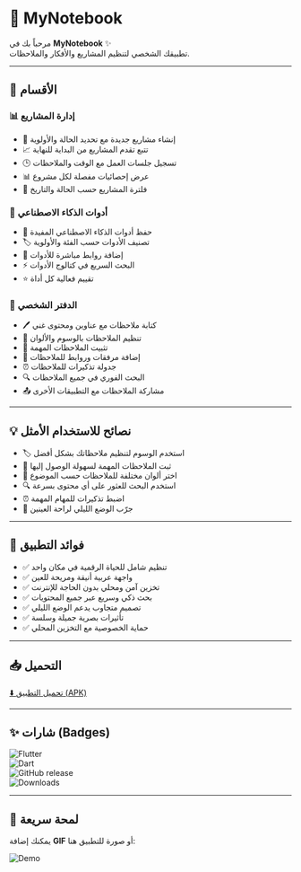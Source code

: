 # 📒 MyNotebook  

مرحباً بك في **MyNotebook** ✨  
تطبيقك الشخصي لتنظيم المشاريع والأفكار والملاحظات.  

---

## 📂 الأقسام  

### 📊 إدارة المشاريع  
- 🚀 إنشاء مشاريع جديدة مع تحديد الحالة والأولوية  
- 📈 تتبع تقدم المشاريع من البداية للنهاية  
- 🕒 تسجيل جلسات العمل مع الوقت والملاحظات  
- 📊 عرض إحصائيات مفصلة لكل مشروع  
- 🔎 فلترة المشاريع حسب الحالة والتاريخ  

### 🤖 أدوات الذكاء الاصطناعي  
- 💾 حفظ أدوات الذكاء الاصطناعي المفيدة  
- 🏷️ تصنيف الأدوات حسب الفئة والأولوية  
- 🔗 إضافة روابط مباشرة للأدوات  
- ⚡ البحث السريع في كتالوج الأدوات  
- ⭐ تقييم فعالية كل أداة  

### 📝 الدفتر الشخصي  
- 🖊️ كتابة ملاحظات مع عناوين ومحتوى غني  
- 🎨 تنظيم الملاحظات بالوسوم والألوان  
- 📌 تثبيت الملاحظات المهمة  
- 📎 إضافة مرفقات وروابط للملاحظات  
- ⏰ جدولة تذكيرات للملاحظات  
- 🔍 البحث الفوري في جميع الملاحظات  
- 📤 مشاركة الملاحظات مع التطبيقات الأخرى  

---

## 💡 نصائح للاستخدام الأمثل  
- 🏷️ استخدم الوسوم لتنظيم ملاحظاتك بشكل أفضل  
- 📌 ثبت الملاحظات المهمة لسهولة الوصول إليها  
- 🎨 اختر ألوان مختلفة للملاحظات حسب الموضوع  
- 🔍 استخدم البحث للعثور على أي محتوى بسرعة  
- ⏰ اضبط تذكيرات للمهام المهمة  
- 🌙 جرّب الوضع الليلي لراحة العينين  

---

## 🎯 فوائد التطبيق  
- ✅ تنظيم شامل للحياة الرقمية في مكان واحد  
- ✅ واجهة عربية أنيقة ومريحة للعين  
- ✅ تخزين آمن ومحلي بدون الحاجة للإنترنت  
- ✅ بحث ذكي وسريع عبر جميع المحتويات  
- ✅ تصميم متجاوب يدعم الوضع الليلي  
- ✅ تأثيرات بصرية جميلة وسلسة  
- ✅ حماية الخصوصية مع التخزين المحلي  

---

## 📥 التحميل  

[⬇️ تحميل التطبيق (APK)](https://github.com/USERNAME/MyNotebook/releases/download/v1.0.0/app-release.apk)  

---

## ✨ شارات (Badges)  
![Flutter](https://img.shields.io/badge/Flutter-Framework-blue?logo=flutter)  
![Dart](https://img.shields.io/badge/Dart-Language-blue?logo=dart)  
![GitHub release](https://img.shields.io/github/v/release/USERNAME/MyNotebook?color=green)  
![Downloads](https://img.shields.io/github/downloads/USERNAME/MyNotebook/total.svg)  

---

## 🎥 لمحة سريعة  
يمكنك إضافة **GIF** أو صورة للتطبيق هنا:  

![Demo](https://media.giphy.com/media/3o7TKtnuHOHHUjR38Y/giphy.gif)  
